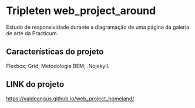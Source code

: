 # Tripleten web_project_around
Estudo de responsividade durante a diagramação de uma página da galeria de arte da Practicum.

## Características do projeto

Flexbox;
Grid;
Metodologia BEM;
.Nojekyll.

## LINK do projeto

https://valdeangus.github.io/web_project_homeland/

